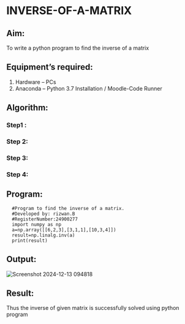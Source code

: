 # INVERSE-OF-A-MATRIX
## Aim:
To write a python program to find the inverse of a matrix
## Equipment’s required:
1. 	Hardware – PCs
2. 	Anaconda – Python 3.7 Installation / Moodle-Code Runner
## Algorithm:
### Step1 : 
### Step 2: 
### Step 3: 
### Step 4: 

## Program:
~~~
  #Program to find the inverse of a matrix.
  #Developed by: rizwan.B
  #RegisterNumber:24900277
  import numpy as np
  a=np.array([[6,2,3],[3,1,1],[10,3,4]])
  result=np.linalg.inv(a)
  print(result)
~~~
## Output:
![Screenshot 2024-12-13 094818](https://github.com/user-attachments/assets/0bf1444c-fe31-4f5a-a3b8-17637725c5c6)

## Result:
Thus the inverse of given matrix is successfully solved using python program

